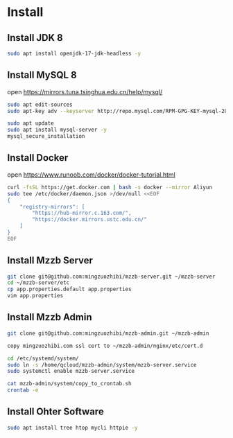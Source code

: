 # Install

## Install JDK 8

```bash
sudo apt install openjdk-17-jdk-headless -y
```

## Install MySQL 8

open https://mirrors.tuna.tsinghua.edu.cn/help/mysql/

```bash
sudo apt edit-sources
sudo apt-key adv --keyserver http://repo.mysql.com/RPM-GPG-KEY-mysql-2022  --recv-key 467B942D3A79BD29

sudo apt update
sudo apt install mysql-server -y
mysql_secure_installation
```

## Install Docker

open https://www.runoob.com/docker/docker-tutorial.html

```bash
curl -fsSL https://get.docker.com | bash -s docker --mirror Aliyun
sudo tee /etc/docker/daemon.json >/dev/null <<EOF
{
    "registry-mirrors": [
        "https://hub-mirror.c.163.com/",
        "https://docker.mirrors.ustc.edu.cn/"
    ]
}
EOF
```

## Install Mzzb Server

```bash
git clone git@github.com:mingzuozhibi/mzzb-server.git ~/mzzb-server
cd ~/mzzb-server/etc
cp app.properties.default app.properties
vim app.properties
```

## Install Mzzb Admin

```bash
git clone git@github.com:mingzuozhibi/mzzb-admin.git ~/mzzb-admin

copy mingzuozhibi.com ssl cert to ~/mzzb-admin/nginx/etc/cert.d

cd /etc/systemd/system/
sudo ln -s /home/qcloud/mzzb-admin/system/mzzb-server.service
sudo systemctl enable mzzb-server.service

cat mzzb-admin/system/copy_to_crontab.sh
crontab -e
```

## Install Ohter Software

```bash
sudo apt install tree htop mycli httpie -y
```
